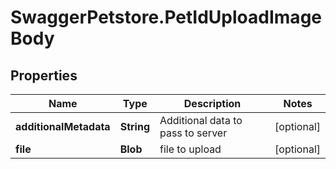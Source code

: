 # SwaggerPetstore.PetIdUploadImageBody

## Properties
Name | Type | Description | Notes
------------ | ------------- | ------------- | -------------
**additionalMetadata** | **String** | Additional data to pass to server | [optional] 
**file** | **Blob** | file to upload | [optional] 
